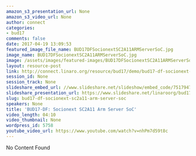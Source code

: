 ```yaml
---
amazon_s3_presentation_url: None
amazon_s3_video_url: None
author: connect
categories:
- bud17
comments: false
date: 2017-04-19 13:09:53
featured_image_file_name: BUD17DFSocionextSC2A11ARMServerSoC.jpg
image_name: BUD17DFSocionextSC2A11ARMServerSoC.jpg
image: /assets/images/featured-images/BUD17DFSocionextSC2A11ARMServerSoC.jpg
layout: resource-post
link: http://connect.linaro.org/resource/bud17/demo/bud17-df-socionext-sc2a11-arm-server-soc/
session_id: None
session_track: None
slideshare_embed_url: //www.slideshare.net/slideshow/embed_code/75179474
slideshare_presentation_url: https://www.slideshare.net/linaroorg/bud17-socionext-sc2a11-arm-server-soc
slug: bud17-df-socionext-sc2a11-arm-server-soc
speakers: None
title: 'BUD17-DF: Socionext SC2A11 Arm Server SoC'
video_length: 04:10
video_thumbnail: None
wordpress_id: 5758
youtube_video_url: https://www.youtube.com/watch?v=nhPm7d59t8c
---
```


No Content Found
